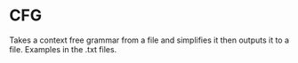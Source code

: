 # CFG
Takes a context free grammar from a file and simplifies it then outputs it to a file. Examples in the .txt files.
